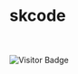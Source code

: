 <h1>skcode</h1>
<br>
<br>
<img alt="Visitor Badge" src="https://visitor-badge.feriirawann.repl.co?username=suryask27&repo=skcode&label=VISITS&style=plastic&color=%23457BFF&contentType=svg">
